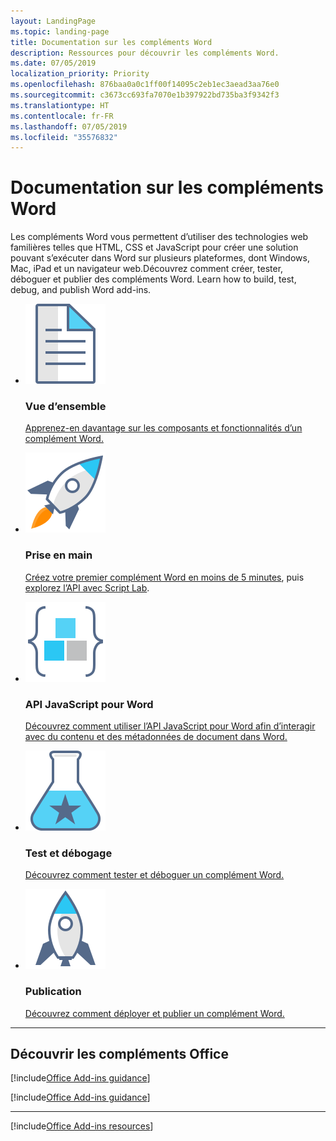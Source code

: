 ```yaml
---
layout: LandingPage
ms.topic: landing-page
title: Documentation sur les compléments Word
description: Ressources pour découvrir les compléments Word.
ms.date: 07/05/2019
localization_priority: Priority
ms.openlocfilehash: 876baa0a0c1ff00f14095c2eb1ec3aead3aa76e0
ms.sourcegitcommit: c3673cc693fa7070e1b397922bd735ba3f9342f3
ms.translationtype: HT
ms.contentlocale: fr-FR
ms.lasthandoff: 07/05/2019
ms.locfileid: "35576832"
---
```

# <a name="word-add-ins-documentation"></a>Documentation sur les compléments Word

Les compléments Word vous permettent d’utiliser des technologies web familières telles que HTML, CSS et JavaScript pour créer une solution pouvant s’exécuter dans Word sur plusieurs plateformes, dont Windows, Mac, iPad et un navigateur web.Découvrez comment créer, tester, déboguer et publier des compléments Word. Learn how to build, test, debug, and publish Word add-ins.

<ul class="panelContent cardsF cols cols3">
    <li>
        <div class="cardSize">
            <div class="cardPadding">
                <div class="card">
                    <div class="cardImageOuter">
                        <div class="cardImage">
                            <img src="../images/index-landing-page/i_article.svg" alt="Overview" />
                        </div>
                    </div>
                    <div class="cardText">
                        <h3>Vue d’ensemble</h3>
                        <p><a href="word-add-ins-programming-overview.md">Apprenez-en davantage sur les composants et fonctionnalités d’un complément Word.</a></p>
                    </div>
                </div>
            </div>
        </div>
    </li>
    <li>
        <div class="cardSize">
            <div class="cardPadding">
                <div class="card">
                    <div class="cardImageOuter">
                        <div class="cardImage">
                            <img src="../images/index-landing-page/i_get-started.svg" alt="Getting started" />
                        </div>
                    </div>
                    <div class="cardText">
                        <h3>Prise en main</h3>
                        <p><a href="../quickstarts/word-quickstart.md">Créez votre premier complément Word en moins de 5 minutes</a>, puis <a href="../overview/explore-with-script-lab.md">explorez l’API avec Script Lab</a>.</p>
                    </div>
                </div>
            </div>
        </div>
    </li>
    <li>
        <div class="cardSize">
            <div class="cardPadding">
                <div class="card">
                    <div class="cardImageOuter">
                        <div class="cardImage">
                            <img src="../images/index-landing-page/i_code-blocks.svg" alt="Word JavaScript API" />
                        </div>
                    </div>
                    <div class="cardText">
                        <h3>API JavaScript pour Word</h3>
                        <p><a href="../reference/overview/word-add-ins-reference-overview.md">Découvrez comment utiliser l’API JavaScript pour Word afin d’interagir avec du contenu et des métadonnées de document dans Word.</a></p>
                    </div>
                </div>
            </div>
        </div>
    </li>
    <li>
        <div class="cardSize">
            <div class="cardPadding">
                <div class="card">
                    <div class="cardImageOuter">
                        <div class="cardImage">
                            <img src="../images/index-landing-page/i_recommended-testing.svg" alt="Testing and debugging" />
                        </div>
                    </div>
                    <div class="cardText">
                        <h3>Test et débogage</h3>
                        <p><a href="../testing/test-debug-office-add-ins.md">Découvrez comment tester et déboguer un complément Word.</a></p>
                    </div>
                </div>
            </div>
        </div>
    </li>
    <li>
        <div class="cardSize">
            <div class="cardPadding">
                <div class="card">
                    <div class="cardImageOuter">
                        <div class="cardImage">
                            <img src="../images/index-landing-page/i_deploy.svg" alt="Publishing" />
                        </div>
                    </div>
                    <div class="cardText">
                        <h3>Publication</h3>
                        <p><a href="../publish/publish.md">Découvrez comment déployer et publier un complément Word.</a></p>
                    </div>
                </div>
            </div>
        </div>
    </li>
</ul>

---

<h2>Découvrir les compléments Office</h2>

[!include[Office Add-ins guidance](../includes/landing-page-office-addins-guidance.md)]

[!include[Office Add-ins guidance](../includes/landing-page-office-addins-guidance-note.md)]

---

[!include[Office Add-ins resources](../includes/landing-page-resources.md)]
